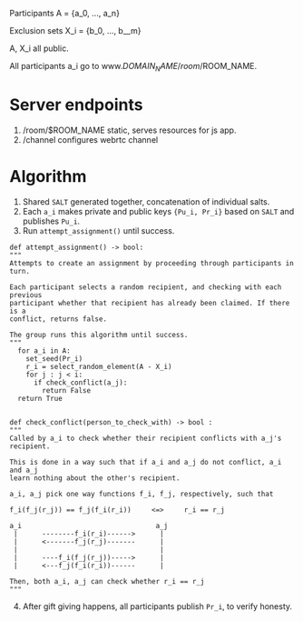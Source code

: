 Participants A = {a_0, ..., a_n}

Exclusion sets X_i = {b_0, ..., b__m}

A, X_i all public.

All participants a_i go to www.$DOMAIN_NAME/room/$ROOM_NAME.

# Server endpoints

1. /room/$ROOM_NAME static, serves resources for js app.
2. /channel configures webrtc channel

# Algorithm

1. Shared `SALT` generated together, concatenation of individual salts.
2. Each `a_i` makes private and public keys `{Pu_i, Pr_i}` based on `SALT` and
   publishes `Pu_i`.
3. Run `attempt_assignment()` until success.
```
def attempt_assignment() -> bool:
"""
Attempts to create an assignment by proceeding through participants in turn.

Each participant selects a random recipient, and checking with each previous
participant whether that recipient has already been claimed. If there is a
conflict, returns false.

The group runs this algorithm until success.
"""
  for a_i in A:
    set_seed(Pr_i)
    r_i = select_random_element(A - X_i)
    for j : j < i:
      if check_conflict(a_j):
        return False
  return True


def check_conflict(person_to_check_with) -> bool :
"""
Called by a_i to check whether their recipient conflicts with a_j's recipient.

This is done in a way such that if a_i and a_j do not conflict, a_i and a_j
learn nothing about the other's recipient.

a_i, a_j pick one way functions f_i, f_j, respectively, such that

f_i(f_j(r_j)) == f_j(f_i(r_i))     <=>     r_i == r_j

a_i                                 a_j
 |      --------f_i(r_i)------>      |
 |      <-------f_j(r_j)-------      |
 |                                   |
 |      ----f_i(f_j(r_j))----->      |
 |      <---f_j(f_i(r_i))------      |

Then, both a_i, a_j can check whether r_i == r_j
"""
```
4. After gift giving happens, all participants publish `Pr_i`, to verify
   honesty.
